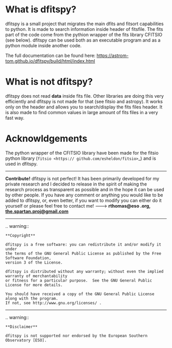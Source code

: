 What is dfitspy?
================
dfitspy is a small project that migrates the main dfits and fitsort capabilities to python.
It is made to search information inside header of fitsfile. The fits part of the code come from the pythion 
wrapper of the fits library CFITSIO (see below). dfitspy can be used both as an executable program and as a python
module inside another code.

The full documentation can be found here: https://astrom-tom.github.io/dfitspy/build/html/index.html

What is not dfitspy?
====================
dfitspy does not read **data** inside fits file. Other libraries are doing this very efficiently and dfitspy 
is not made for that (see fitsio and astropy). It works only on the header and allows you to search/display the fits files header. It is also made to find common values in large amount of fits files in a very fast way. 


Acknowldgements
===============
The python wrapper of the CFITSIO library have been made for the fitsio python library (`fitsio <https://
github.com/esheldon/fitsio>`_) and is used in dfitspy.

----

**Contribute!**
dfitspy is not perfect! It has been primarily developed for my private research and I decided to release 
in the spirit of making the research process as transparent as possible and in the hope it can be used by
other people. If you have any comment or anything you would like to be added to dfitspy, or, even better,
if you want to modify you can either do it yourself or please feel free to contact me! ---> **rthomas@eso
.org, the.spartan.proj@gmail.com**

----

.. warning::

	**Copyright**

	dfitspy is a free software: you can redistribute it and/or modify it under
	the terms of the GNU General Public License as published by the Free Software Foundation,
	version 3 of the License.

	dfitspy is distributed without any warranty; without even the implied warranty of merchantability
	or fitness for a particular purpose.  See the GNU General Public License for more details.

	You should have received a copy of the GNU General Public License along with the program.
	If not, see http://www.gnu.org/licenses/ .

----

.. warning::

	**Disclaimer**

	dfitspy is not supported nor endorsed by the European Southern Observatory [ESO].







